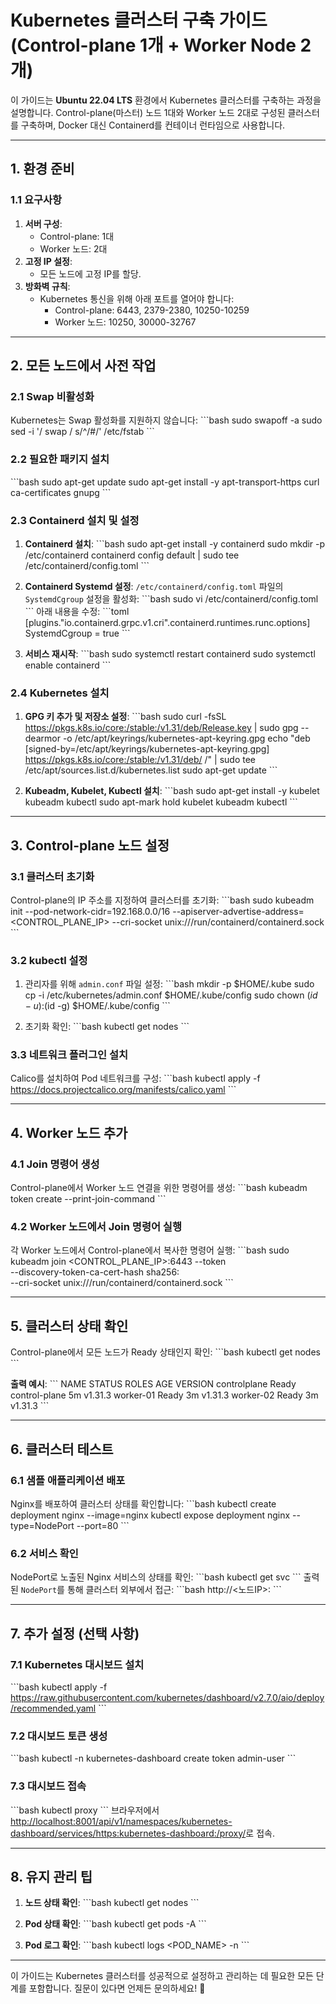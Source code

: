 
# Kubernetes 클러스터 구축 가이드 (Control-plane 1개 + Worker Node 2개)

이 가이드는 **Ubuntu 22.04 LTS** 환경에서 Kubernetes 클러스터를 구축하는 과정을 설명합니다. Control-plane(마스터) 노드 1대와 Worker 노드 2대로 구성된 클러스터를 구축하며, Docker 대신 Containerd를 컨테이너 런타임으로 사용합니다.

---

## 1. 환경 준비

### 1.1 요구사항
1. **서버 구성**:
   - Control-plane: 1대
   - Worker 노드: 2대
2. **고정 IP 설정**:
   - 모든 노드에 고정 IP를 할당.
3. **방화벽 규칙**:
   - Kubernetes 통신을 위해 아래 포트를 열어야 합니다:
     - Control-plane: 6443, 2379-2380, 10250-10259
     - Worker 노드: 10250, 30000-32767

---

## 2. 모든 노드에서 사전 작업

### 2.1 Swap 비활성화
Kubernetes는 Swap 활성화를 지원하지 않습니다:
\`\`\`bash
sudo swapoff -a
sudo sed -i '/ swap / s/^/#/' /etc/fstab
\`\`\`

### 2.2 필요한 패키지 설치
\`\`\`bash
sudo apt-get update
sudo apt-get install -y apt-transport-https curl ca-certificates gnupg
\`\`\`

### 2.3 Containerd 설치 및 설정
1. **Containerd 설치**:
   \`\`\`bash
   sudo apt-get install -y containerd
   sudo mkdir -p /etc/containerd
   containerd config default | sudo tee /etc/containerd/config.toml
   \`\`\`

2. **Containerd Systemd 설정**:
   `/etc/containerd/config.toml` 파일의 `SystemdCgroup` 설정을 활성화:
   \`\`\`bash
   sudo vi /etc/containerd/config.toml
   \`\`\`
   아래 내용을 수정:
   \`\`\`toml
   [plugins."io.containerd.grpc.v1.cri".containerd.runtimes.runc.options]
     SystemdCgroup = true
   \`\`\`

3. **서비스 재시작**:
   \`\`\`bash
   sudo systemctl restart containerd
   sudo systemctl enable containerd
   \`\`\`

### 2.4 Kubernetes 설치
1. **GPG 키 추가 및 저장소 설정**:
   \`\`\`bash
   sudo curl -fsSL https://pkgs.k8s.io/core:/stable:/v1.31/deb/Release.key | sudo gpg --dearmor -o /etc/apt/keyrings/kubernetes-apt-keyring.gpg
   echo "deb [signed-by=/etc/apt/keyrings/kubernetes-apt-keyring.gpg] https://pkgs.k8s.io/core:/stable:/v1.31/deb/ /" | sudo tee /etc/apt/sources.list.d/kubernetes.list
   sudo apt-get update
   \`\`\`

2. **Kubeadm, Kubelet, Kubectl 설치**:
   \`\`\`bash
   sudo apt-get install -y kubelet kubeadm kubectl
   sudo apt-mark hold kubelet kubeadm kubectl
   \`\`\`

---

## 3. Control-plane 노드 설정

### 3.1 클러스터 초기화
Control-plane의 IP 주소를 지정하여 클러스터를 초기화:
\`\`\`bash
sudo kubeadm init --pod-network-cidr=192.168.0.0/16 --apiserver-advertise-address=<CONTROL_PLANE_IP> --cri-socket unix:///run/containerd/containerd.sock
\`\`\`

### 3.2 kubectl 설정
1. 관리자를 위해 `admin.conf` 파일 설정:
   \`\`\`bash
   mkdir -p $HOME/.kube
   sudo cp -i /etc/kubernetes/admin.conf $HOME/.kube/config
   sudo chown $(id -u):$(id -g) $HOME/.kube/config
   \`\`\`

2. 초기화 확인:
   \`\`\`bash
   kubectl get nodes
   \`\`\`

### 3.3 네트워크 플러그인 설치
Calico를 설치하여 Pod 네트워크를 구성:
\`\`\`bash
kubectl apply -f https://docs.projectcalico.org/manifests/calico.yaml
\`\`\`

---

## 4. Worker 노드 추가

### 4.1 Join 명령어 생성
Control-plane에서 Worker 노드 연결을 위한 명령어를 생성:
\`\`\`bash
kubeadm token create --print-join-command
\`\`\`

### 4.2 Worker 노드에서 Join 명령어 실행
각 Worker 노드에서 Control-plane에서 복사한 명령어 실행:
\`\`\`bash
sudo kubeadm join <CONTROL_PLANE_IP>:6443 --token <TOKEN> \
    --discovery-token-ca-cert-hash sha256:<HASH> \
    --cri-socket unix:///run/containerd/containerd.sock
\`\`\`

---

## 5. 클러스터 상태 확인

Control-plane에서 모든 노드가 Ready 상태인지 확인:
\`\`\`bash
kubectl get nodes
\`\`\`

**출력 예시**:
\`\`\`
NAME           STATUS   ROLES           AGE   VERSION
controlplane   Ready    control-plane   5m    v1.31.3
worker-01      Ready    <none>          3m    v1.31.3
worker-02      Ready    <none>          3m    v1.31.3
\`\`\`

---

## 6. 클러스터 테스트

### 6.1 샘플 애플리케이션 배포
Nginx를 배포하여 클러스터 상태를 확인합니다:
\`\`\`bash
kubectl create deployment nginx --image=nginx
kubectl expose deployment nginx --type=NodePort --port=80
\`\`\`

### 6.2 서비스 확인
NodePort로 노출된 Nginx 서비스의 상태를 확인:
\`\`\`bash
kubectl get svc
\`\`\`
출력된 `NodePort`를 통해 클러스터 외부에서 접근:
\`\`\`bash
http://<노드IP>:<NodePort>
\`\`\`

---

## 7. 추가 설정 (선택 사항)

### 7.1 Kubernetes 대시보드 설치
\`\`\`bash
kubectl apply -f https://raw.githubusercontent.com/kubernetes/dashboard/v2.7.0/aio/deploy/recommended.yaml
\`\`\`

### 7.2 대시보드 토큰 생성
\`\`\`bash
kubectl -n kubernetes-dashboard create token admin-user
\`\`\`

### 7.3 대시보드 접속
\`\`\`bash
kubectl proxy
\`\`\`
브라우저에서 [http://localhost:8001/api/v1/namespaces/kubernetes-dashboard/services/https:kubernetes-dashboard:/proxy/](http://localhost:8001/api/v1/namespaces/kubernetes-dashboard/services/https:kubernetes-dashboard:/proxy/)로 접속.

---

## 8. 유지 관리 팁

1. **노드 상태 확인**:
   \`\`\`bash
   kubectl get nodes
   \`\`\`

2. **Pod 상태 확인**:
   \`\`\`bash
   kubectl get pods -A
   \`\`\`

3. **Pod 로그 확인**:
   \`\`\`bash
   kubectl logs <POD_NAME> -n <NAMESPACE>
   \`\`\`

---

이 가이드는 Kubernetes 클러스터를 성공적으로 설정하고 관리하는 데 필요한 모든 단계를 포함합니다. 질문이 있다면 언제든 문의하세요! 🚀
